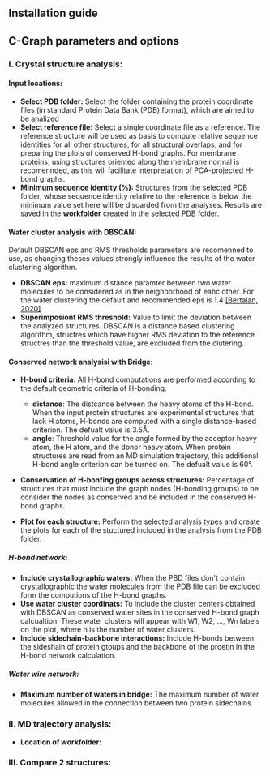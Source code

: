 ## Installation guide

## C-Graph parameters and options
### I. Crystal structure analysis:

#### Input locations:
* **Select PDB folder:** Select the folder containing the protein coordinate files (in standard Protein Data Bank (PDB) format), which are aimed to be analized
* **Select reference file:** Select a single coordinate file as a reference. The reference structure will be used as basis to compute relative sequence identities for all other structures, for all structural overlaps, and for preparing the plots of conserved H-bond graphs. For membrane proteins, using structures oriented along the membrane normal is recomennded, as this will facilitate interpretation of PCA-projected H-bond graphs.
* **Minimum sequence identity (%):** Structures from the selected PDB folder, whose sequence identity relative to the reference is below the minimum value set here will be discarded from the analyses.
Results are saved in the __workfolder__ created in the selected PDB folder.

#### Water cluster analysis with DBSCAN:
Default DBSCAN eps and RMS thresholds parameters are recomenned to use, as changing theses values strongly influence the results of the water clustering algorithm.
* **DBSCAN eps:** maximum distance paramter between two water molecules to be considered as in the neighborhood of eahc other. For the water clustering the default and recommended eps is 1.4 [[Bertalan, 2020]](https://www.sciencedirect.com/science/article/pii/S1047847720302070).
* **Superimposiont RMS threshold:** Value to limit the deviation between the analyzed structures. DBSCAN is a distance based clustering algorithm, structres which have higher RMS deviation to the reference structres than the threshold value, are excluded from the clutering.

#### Conserved network analysisi with Bridge:
* **H-bond criteria:** All H-bond computations are performed according to the default geometric criteria of H-bonding.
  * __distance__: The distcance between the heavy atoms of the H-bond. When the input protein structures are experimental structures that lack H atoms, H-bonds are computed with a single distance-based criterion. The defualt value is 3.5Å.
  * __angle__: Threshold value for the angle formed by the acceptor heavy atom, the H atom, and the donor heavy atom. When protein structures are read from an MD simulation trajectory, this additional H-bond angle criterion can be turned on. The defualt value is 60°.

* **Conservation of H-bonfing groups across structures:** Percentage of structures that must include the graph nodes (H-bonding groups) to be consider the nodes as conserved and be included in the conserved H-bond graphs.
* **Plot for each structure:** Perform the selected analysis types and create the plots for each of the stuctured included in the analysis from the PDB folder.

##### H-bond network:
* **Include crystallographic waters:** When the PBD files don't contain crystallographic the water molecules from the PDB file can be excluded form the computions of the H-bond graphs.
* **Use water cluster coordinats:** To include the cluster centers obtained with DBSCAN as conserved water sites in the conserved H-bond graph calcualtion. These water clusters will appear with W1, W2, …, Wn labels on the plot,  where n is the number of water clusters.
* **Include sidechain-backbone interactions:** Include H-bonds between the sideshain of protein gtoups and the  backbone of the proetin in the H-bond network calculation.

##### Water wire network:
* **Maximum number of waters in bridge:** The maximum number of water molecules allowed in the connection between two protein sidechains.

### II. MD trajectory analysis:
* **Location of workfolder:**

### III. Compare 2 structures:

